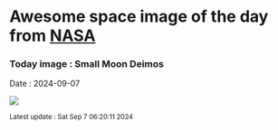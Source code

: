 
# Awesome space image of the day from [NASA](https://api.nasa.gov/)

### Today image : Small Moon Deimos
Date : 2024-09-07

![](https://apod.nasa.gov/apod/image/2409/PIA11826_c.jpg)

<small>Latest update : Sat Sep  7 06:20:11 2024</small>
        